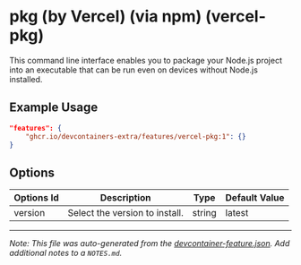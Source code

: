 
# pkg (by Vercel) (via npm) (vercel-pkg)

This command line interface enables you to package your Node.js project into an executable that can be run even on devices without Node.js installed.

## Example Usage

```json
"features": {
    "ghcr.io/devcontainers-extra/features/vercel-pkg:1": {}
}
```

## Options

| Options Id | Description | Type | Default Value |
|-----|-----|-----|-----|
| version | Select the version to install. | string | latest |



---

_Note: This file was auto-generated from the [devcontainer-feature.json](devcontainer-feature.json).  Add additional notes to a `NOTES.md`._
